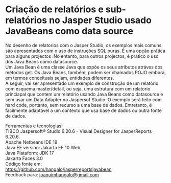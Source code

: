 # Criação de relatórios e sub-relatórios no Jasper Studio usado JavaBeans como data source

No desenho de relatorios com o Jasper Studio, os exemplos mais comuns são apresentados com o uso de instruções SQL puras. É uma opção prática para alguns projectos .No entanto, para outros projectos, é pratico o uso dos Java Beans como datasource.</br>
Um Java Bean é uma classe Java que expõe os seus atributos atráves dos métodos get. Os Java Beans, também,  podem ser chamados POJO embora,  em termos conceituais sejam, entidades diferentes.</br>
A seguir, vai ser apresentado um exemplo de construção de um relatório com esquema master/detail, ou seja, uma estrutura com um relatorio princiapal que contem um relatório usando Java Beans como datasource e sem usar um Data Adapter no Jaspersof Studio.
O exemplo será feito com hard code, portanto, sem recurso a uma base de dados. Entretanto, é facilmente adaptável a um contexto que usa base de dados ou outra fonte de dados.</br>

Ferramentas e tecnologias: </br>
TIBCO Jaspersoft® Studio 6.20.6 - Visual Designer for JasperReports 6.20.6. </br>
Apache Netbeans IDE 19 </br>
Java EE version: Jakarta EE 10 Web </br>
Java Plataform: JDK 17 </br>
Jakarta Faces 3.0</br>
Código fonte em:</br>
https://github.com/hangalo/jasperreportsjavabean</br>
Feedback para: joaquimhangalo@gmail.com
